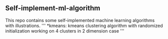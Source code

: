 ## Self-implement-ml-algorithm
This repo contains some self-implemented machine learning algorithms with illustrations. 
'''
*kmeans: kmeans clustering algorithm with randomized initialization working on 4 clusters in 2 dimension case
''' 
